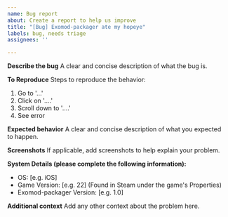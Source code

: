 ```yaml
---
name: Bug report
about: Create a report to help us improve
title: "[Bug] Exomod-packager ate my hopeye"
labels: bug, needs triage
assignees: ''

---
```


**Describe the bug**
A clear and concise description of what the bug is.

**To Reproduce**
Steps to reproduce the behavior:
1. Go to '...'
2. Click on '....'
3. Scroll down to '....'
4. See error

**Expected behavior**
A clear and concise description of what you expected to happen.

**Screenshots**
If applicable, add screenshots to help explain your problem.

**System Details (please complete the following information):**
 - OS: [e.g. iOS]
 - Game Version: [e.g. 22] (Found in Steam under the game's Properties)
 - Exomod-packager Version: [e.g. 1.0]

**Additional context**
Add any other context about the problem here.
